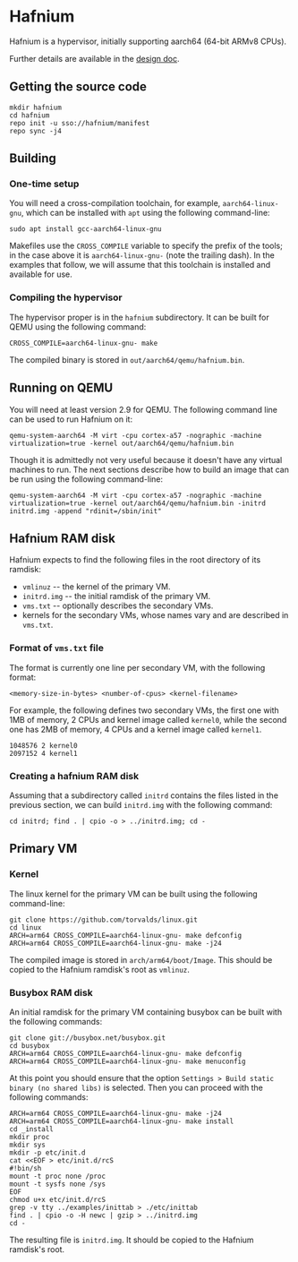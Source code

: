 # Hafnium

Hafnium is a hypervisor, initially supporting aarch64 (64-bit ARMv8 CPUs).

Further details are available in the [design doc](go/hafnium-dd).

## Getting the source code

``` shell
mkdir hafnium
cd hafnium
repo init -u sso://hafnium/manifest
repo sync -j4
```

## Building

### One-time setup
You will need a cross-compilation toolchain, for example, `aarch64-linux-gnu`,
which can be installed with `apt` using the following command-line:

``` shell
sudo apt install gcc-aarch64-linux-gnu
```

Makefiles use the `CROSS_COMPILE` variable to specify the prefix of the tools;
in the case above it is `aarch64-linux-gnu-` (note the trailing dash). In the
examples that follow, we will assume that this toolchain is installed and
available for use.

### Compiling the hypervisor

The hypervisor proper is in the `hafnium` subdirectory. It can be built for QEMU
using the following command:

``` shell
CROSS_COMPILE=aarch64-linux-gnu- make
```

The compiled binary is stored in `out/aarch64/qemu/hafnium.bin`.

## Running on QEMU

You will need at least version 2.9 for QEMU. The following command line can be
used to run Hafnium on it:

``` shell
qemu-system-aarch64 -M virt -cpu cortex-a57 -nographic -machine virtualization=true -kernel out/aarch64/qemu/hafnium.bin
```

Though it is admittedly not very useful because it doesn't have any virtual
machines to run. The next sections describe how to build an image that can be
run using the following command-line:

``` shell
qemu-system-aarch64 -M virt -cpu cortex-a57 -nographic -machine virtualization=true -kernel out/aarch64/qemu/hafnium.bin -initrd initrd.img -append "rdinit=/sbin/init"
```

## Hafnium RAM disk

Hafnium expects to find the following files in the root directory of its ramdisk:

* `vmlinuz` -- the kernel of the primary VM.
* `initrd.img` -- the initial ramdisk of the primary VM.
* `vms.txt` -- optionally describes the secondary VMs.
* kernels for the secondary VMs, whose names vary and are described in `vms.txt`.

### Format of `vms.txt` file
The format is currently one line per secondary VM, with the following format:

``` shell
<memory-size-in-bytes> <number-of-cpus> <kernel-filename>
```

For example, the following defines two secondary VMs, the first one with 1MB of
memory, 2 CPUs and kernel image called `kernel0`, while the second one has 2MB
of memory, 4 CPUs and a kernel image called  `kernel1`.

``` shell
1048576 2 kernel0
2097152 4 kernel1
```

### Creating a hafnium RAM disk

Assuming that a subdirectory called `initrd` contains the files listed in the
previous section, we can build `initrd.img` with the following command:

```shell
cd initrd; find . | cpio -o > ../initrd.img; cd -
```

## Primary VM

### Kernel

The linux kernel for the primary VM can be built using the following
command-line:

``` shell
git clone https://github.com/torvalds/linux.git
cd linux
ARCH=arm64 CROSS_COMPILE=aarch64-linux-gnu- make defconfig
ARCH=arm64 CROSS_COMPILE=aarch64-linux-gnu- make -j24
```

The compiled image is stored in `arch/arm64/boot/Image`. This should be copied
to the Hafnium ramdisk's root as `vmlinuz`.

### Busybox RAM disk

An initial ramdisk for the primary VM containing busybox can be built with the
following commands:

``` shell
git clone git://busybox.net/busybox.git
cd busybox
ARCH=arm64 CROSS_COMPILE=aarch64-linux-gnu- make defconfig
ARCH=arm64 CROSS_COMPILE=aarch64-linux-gnu- make menuconfig
```

At this point you should ensure that the option `Settings > Build static binary
(no shared libs)` is selected. Then you can proceed with the following commands:

``` shell
ARCH=arm64 CROSS_COMPILE=aarch64-linux-gnu- make -j24
ARCH=arm64 CROSS_COMPILE=aarch64-linux-gnu- make install
cd _install
mkdir proc
mkdir sys
mkdir -p etc/init.d
cat <<EOF > etc/init.d/rcS
#!bin/sh
mount -t proc none /proc
mount -t sysfs none /sys
EOF
chmod u+x etc/init.d/rcS
grep -v tty ../examples/inittab > ./etc/inittab
find . | cpio -o -H newc | gzip > ../initrd.img
cd -
```

The resulting file is `initrd.img`. It should be copied to the Hafnium ramdisk's
root.
